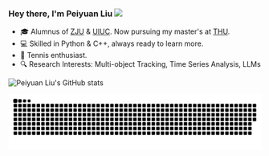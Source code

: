 <!--### Hi there 👋-->

<!--
**Hank0626/Hank0626** is a ✨ _special_ ✨ repository because its `README.md` (this file) appears on your GitHub profile.

Here are some ideas to get you started:

- 🔭 I’m currently working on ...
- 🌱 I’m currently learning ...
- 👯 I’m looking to collaborate on ...
- 🤔 I’m looking for help with ...
- 💬 Ask me about ...
- 📫 How to reach me: ...
- 😄 Pronouns: ...
- ⚡ Fun fact: ...
-->

### Hey there, I'm Peiyuan Liu <a href="https://www.gautamkrishnar.com/"><img src="https://media.giphy.com/media/hvRJCLFzcasrR4ia7z/giphy.gif" width="25px"></a>
- 🎓 Alumnus of [ZJU](https://www.zju.edu.cn) & [UIUC](https://illinois.edu/). Now pursuing my master's at [THU](https://www.tsinghua.edu.cn).
- 💻 Skilled in Python & C++, always ready to learn more.
- 🎾 Tennis enthusiast.
- 🔍 Research Interests: Multi-object Tracking, Time Series Analysis, LLMs
<!-- - 🚀 Current intern at [OneFlow](https://github.com/Oneflow-Inc), embracing the future of AI. -->


![Peiyuan Liu's GitHub stats](https://github-readme-stats.vercel.app/api?username=HANK0626&show_icons=true&theme=tokyonight&count_private=true)

<!-- ![](https://komarev.com/ghpvc/?username=Hank0626&style=plastic&color=blue) -->

![](https://github.com/Hank0626/Hank0626/blob/main/assets/github-contribution-grid-snake-dark.svg)
